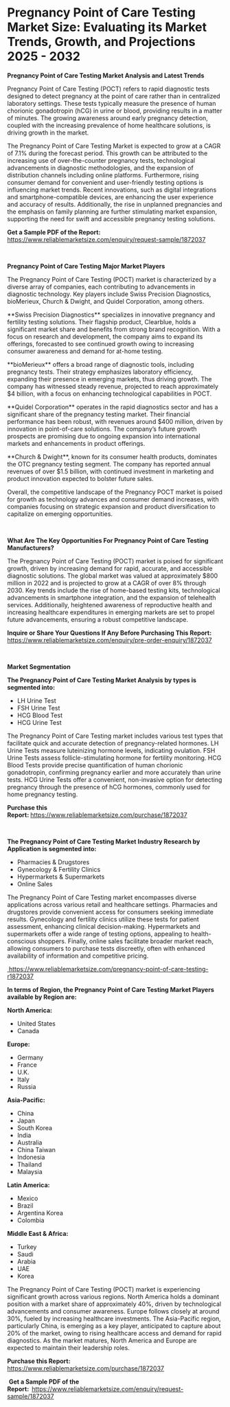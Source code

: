 <p><h1>Pregnancy Point of Care Testing Market Size: Evaluating its Market Trends, Growth, and Projections 2025 - 2032</h1></p><p><strong>Pregnancy Point of Care Testing Market Analysis and Latest Trends</strong></p>
<p><p>Pregnancy Point of Care Testing (POCT) refers to rapid diagnostic tests designed to detect pregnancy at the point of care rather than in centralized laboratory settings. These tests typically measure the presence of human chorionic gonadotropin (hCG) in urine or blood, providing results in a matter of minutes. The growing awareness around early pregnancy detection, coupled with the increasing prevalence of home healthcare solutions, is driving growth in the market.  </p><p>The Pregnancy Point of Care Testing Market is expected to grow at a CAGR of 7.1% during the forecast period. This growth can be attributed to the increasing use of over-the-counter pregnancy tests, technological advancements in diagnostic methodologies, and the expansion of distribution channels including online platforms. Furthermore, rising consumer demand for convenient and user-friendly testing options is influencing market trends. Recent innovations, such as digital integrations and smartphone-compatible devices, are enhancing the user experience and accuracy of results. Additionally, the rise in unplanned pregnancies and the emphasis on family planning are further stimulating market expansion, supporting the need for swift and accessible pregnancy testing solutions.</p></p>
<p><strong>Get a Sample PDF of the Report:&nbsp;</strong> <a href="https://www.reliablemarketsize.com/enquiry/request-sample/1872037?utm_campaign=3272&utm_medium=2&utm_source=Github&utm_content=ia&utm_term=19042025&utm_id=pregnancy-point-of-care-testing">https://www.reliablemarketsize.com/enquiry/request-sample/1872037</a></p>
<p>&nbsp;</p>
<p><strong>Pregnancy Point of Care Testing Major Market Players</strong></p>
<p><p>The Pregnancy Point of Care Testing (POCT) market is characterized by a diverse array of companies, each contributing to advancements in diagnostic technology. Key players include Swiss Precision Diagnostics, bioMerieux, Church & Dwight, and Quidel Corporation, among others.</p><p>**Swiss Precision Diagnostics** specializes in innovative pregnancy and fertility testing solutions. Their flagship product, Clearblue, holds a significant market share and benefits from strong brand recognition. With a focus on research and development, the company aims to expand its offerings, forecasted to see continued growth owing to increasing consumer awareness and demand for at-home testing.</p><p>**bioMerieux** offers a broad range of diagnostic tools, including pregnancy tests. Their strategy emphasizes laboratory efficiency, expanding their presence in emerging markets, thus driving growth. The company has witnessed steady revenue, projected to reach approximately $4 billion, with a focus on enhancing technological capabilities in POCT.</p><p>**Quidel Corporation** operates in the rapid diagnostics sector and has a significant share of the pregnancy testing market. Their financial performance has been robust, with revenues around $400 million, driven by innovation in point-of-care solutions. The company’s future growth prospects are promising due to ongoing expansion into international markets and enhancements in product offerings.</p><p>**Church & Dwight**, known for its consumer health products, dominates the OTC pregnancy testing segment. The company has reported annual revenues of over $1.5 billion, with continued investment in marketing and product innovation expected to bolster future sales.</p><p>Overall, the competitive landscape of the Pregnancy POCT market is poised for growth as technology advances and consumer demand increases, with companies focusing on strategic expansion and product diversification to capitalize on emerging opportunities.</p></p>
<p>&nbsp;</p>
<p><strong>What Are The Key Opportunities For Pregnancy Point of Care Testing Manufacturers?</strong></p>
<p><p>The Pregnancy Point of Care Testing (POCT) market is poised for significant growth, driven by increasing demand for rapid, accurate, and accessible diagnostic solutions. The global market was valued at approximately $800 million in 2022 and is projected to grow at a CAGR of over 8% through 2030. Key trends include the rise of home-based testing kits, technological advancements in smartphone integration, and the expansion of telehealth services. Additionally, heightened awareness of reproductive health and increasing healthcare expenditures in emerging markets are set to propel future advancements, ensuring a robust competitive landscape.</p></p>
<p><strong>Inquire or Share Your Questions If Any Before Purchasing This Report:</strong> <a href="https://www.reliablemarketsize.com/enquiry/pre-order-enquiry/1872037?utm_campaign=3272&utm_medium=2&utm_source=Github&utm_content=ia&utm_term=19042025&utm_id=pregnancy-point-of-care-testing">https://www.reliablemarketsize.com/enquiry/pre-order-enquiry/1872037</a></p>
<p>&nbsp;</p>
<p><strong>Market Segmentation</strong></p>
<p><strong>The Pregnancy Point of Care Testing Market Analysis by types is segmented into:</strong></p>
<p><ul><li>LH Urine Test</li><li>FSH Urine Test</li><li>HCG Blood Test</li><li>HCG Urine Test</li></ul></p>
<p><p>The Pregnancy Point of Care Testing market includes various test types that facilitate quick and accurate detection of pregnancy-related hormones. LH Urine Tests measure luteinizing hormone levels, indicating ovulation. FSH Urine Tests assess follicle-stimulating hormone for fertility monitoring. HCG Blood Tests provide precise quantification of human chorionic gonadotropin, confirming pregnancy earlier and more accurately than urine tests. HCG Urine Tests offer a convenient, non-invasive option for detecting pregnancy through the presence of hCG hormones, commonly used for home pregnancy testing.</p></p>
<p><strong>Purchase this Report:&nbsp;</strong><a href="https://www.reliablemarketsize.com/purchase/1872037?utm_campaign=3272&utm_medium=2&utm_source=Github&utm_content=ia&utm_term=19042025&utm_id=pregnancy-point-of-care-testing">https://www.reliablemarketsize.com/purchase/1872037</a></p>
<p>&nbsp;</p>
<p><strong>The Pregnancy Point of Care Testing Market Industry Research by Application is segmented into:</strong></p>
<p><ul><li>Pharmacies & Drugstores</li><li>Gynecology & Fertility Clinics</li><li>Hypermarkets & Supermarkets</li><li>Online Sales</li></ul></p>
<p><p>The Pregnancy Point of Care Testing market encompasses diverse applications across various retail and healthcare settings. Pharmacies and drugstores provide convenient access for consumers seeking immediate results. Gynecology and fertility clinics utilize these tests for patient assessment, enhancing clinical decision-making. Hypermarkets and supermarkets offer a wide range of testing options, appealing to health-conscious shoppers. Finally, online sales facilitate broader market reach, allowing consumers to purchase tests discreetly, often with enhanced availability of information and competitive pricing.</p></p>
<p><a href="https://www.reliablemarketsize.com/pregnancy-point-of-care-testing-r1872037?utm_campaign=3272&utm_medium=2&utm_source=Github&utm_content=ia&utm_term=19042025&utm_id=pregnancy-point-of-care-testing">&nbsp;https://www.reliablemarketsize.com/pregnancy-point-of-care-testing-r1872037</a></p>
<p><strong>In terms of Region, the Pregnancy Point of Care Testing Market Players available by Region are:</strong></p>
<p>
    <p> <strong> North America: </strong>
        <ul>
            <li>United States</li>
            <li>Canada</li>
        </ul>
        </p> 
    <p> <strong> Europe: </strong>
        <ul>
            <li>Germany</li>
            <li>France</li>
            <li>U.K.</li>
            <li>Italy</li>
            <li>Russia</li>
        </ul>
        </p> 
    <p> <strong> Asia-Pacific: </strong>
        <ul>
            <li>China</li>
            <li>Japan</li>
            <li>South Korea</li>
            <li>India</li>
            <li>Australia</li>
            <li>China Taiwan</li>
            <li>Indonesia</li>
            <li>Thailand</li>
            <li>Malaysia</li>
        </ul>
        </p> 
    <p> <strong> Latin America: </strong>
        <ul>
            <li>Mexico</li>
            <li>Brazil</li>
            <li>Argentina Korea</li>
            <li>Colombia</li>
        </ul>
        </p> 
    <p> <strong> Middle East & Africa: </strong>
        <ul>
            <li>Turkey</li>
            <li>Saudi</li>
            <li>Arabia</li>
            <li>UAE</li>
            <li>Korea</li>
        </ul>
    </p>
    </p>
<p><p>The Pregnancy Point of Care Testing (POCT) market is experiencing significant growth across various regions. North America holds a dominant position with a market share of approximately 40%, driven by technological advancements and consumer awareness. Europe follows closely at around 30%, fueled by increasing healthcare investments. The Asia-Pacific region, particularly China, is emerging as a key player, anticipated to capture about 20% of the market, owing to rising healthcare access and demand for rapid diagnostics. As the market matures, North America and Europe are expected to maintain their leadership roles.</p></p>
<p><strong>Purchase this Report: </strong><a href="https://www.reliablemarketsize.com/purchase/1872037?utm_campaign=3272&utm_medium=2&utm_source=Github&utm_content=ia&utm_term=19042025&utm_id=pregnancy-point-of-care-testing">https://www.reliablemarketsize.com/purchase/1872037</a></p>
<p>&nbsp;<strong>Get a Sample PDF of the Report:&nbsp;&nbsp;</strong><a href="https://www.reliablemarketsize.com/enquiry/request-sample/1872037?utm_campaign=3272&utm_medium=2&utm_source=Github&utm_content=ia&utm_term=19042025&utm_id=pregnancy-point-of-care-testing">https://www.reliablemarketsize.com/enquiry/request-sample/1872037</a></p>
<p><strong></strong></p>
<p><p></p><p></p><p></p></p>